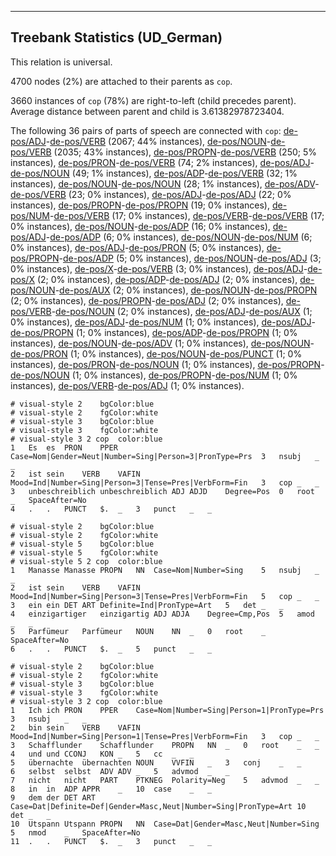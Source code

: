 

--------------------------------------------------------------------------------

## Treebank Statistics (UD_German)

This relation is universal.

4700 nodes (2%) are attached to their parents as `cop`.

3660 instances of `cop` (78%) are right-to-left (child precedes parent).
Average distance between parent and child is 3.61382978723404.

The following 36 pairs of parts of speech are connected with `cop`: [de-pos/ADJ]()-[de-pos/VERB]() (2067; 44% instances), [de-pos/NOUN]()-[de-pos/VERB]() (2035; 43% instances), [de-pos/PROPN]()-[de-pos/VERB]() (250; 5% instances), [de-pos/PRON]()-[de-pos/VERB]() (74; 2% instances), [de-pos/ADJ]()-[de-pos/NOUN]() (49; 1% instances), [de-pos/ADP]()-[de-pos/VERB]() (32; 1% instances), [de-pos/NOUN]()-[de-pos/NOUN]() (28; 1% instances), [de-pos/ADV]()-[de-pos/VERB]() (23; 0% instances), [de-pos/ADJ]()-[de-pos/ADJ]() (22; 0% instances), [de-pos/PROPN]()-[de-pos/PROPN]() (19; 0% instances), [de-pos/NUM]()-[de-pos/VERB]() (17; 0% instances), [de-pos/VERB]()-[de-pos/VERB]() (17; 0% instances), [de-pos/NOUN]()-[de-pos/ADP]() (16; 0% instances), [de-pos/ADJ]()-[de-pos/ADP]() (6; 0% instances), [de-pos/NOUN]()-[de-pos/NUM]() (6; 0% instances), [de-pos/ADJ]()-[de-pos/PRON]() (5; 0% instances), [de-pos/PROPN]()-[de-pos/ADP]() (5; 0% instances), [de-pos/NOUN]()-[de-pos/ADJ]() (3; 0% instances), [de-pos/X]()-[de-pos/VERB]() (3; 0% instances), [de-pos/ADJ]()-[de-pos/X]() (2; 0% instances), [de-pos/ADP]()-[de-pos/ADJ]() (2; 0% instances), [de-pos/NOUN]()-[de-pos/AUX]() (2; 0% instances), [de-pos/NOUN]()-[de-pos/PROPN]() (2; 0% instances), [de-pos/PROPN]()-[de-pos/ADJ]() (2; 0% instances), [de-pos/VERB]()-[de-pos/NOUN]() (2; 0% instances), [de-pos/ADJ]()-[de-pos/AUX]() (1; 0% instances), [de-pos/ADJ]()-[de-pos/NUM]() (1; 0% instances), [de-pos/ADJ]()-[de-pos/PROPN]() (1; 0% instances), [de-pos/ADP]()-[de-pos/PROPN]() (1; 0% instances), [de-pos/NOUN]()-[de-pos/ADV]() (1; 0% instances), [de-pos/NOUN]()-[de-pos/PRON]() (1; 0% instances), [de-pos/NOUN]()-[de-pos/PUNCT]() (1; 0% instances), [de-pos/PRON]()-[de-pos/NOUN]() (1; 0% instances), [de-pos/PROPN]()-[de-pos/NOUN]() (1; 0% instances), [de-pos/PROPN]()-[de-pos/NUM]() (1; 0% instances), [de-pos/VERB]()-[de-pos/ADJ]() (1; 0% instances).


~~~ conllu
# visual-style 2	bgColor:blue
# visual-style 2	fgColor:white
# visual-style 3	bgColor:blue
# visual-style 3	fgColor:white
# visual-style 3 2 cop	color:blue
1	Es	es	PRON	PPER	Case=Nom|Gender=Neut|Number=Sing|Person=3|PronType=Prs	3	nsubj	_	_
2	ist	sein	VERB	VAFIN	Mood=Ind|Number=Sing|Person=3|Tense=Pres|VerbForm=Fin	3	cop	_	_
3	unbeschreiblich	unbeschreiblich	ADJ	ADJD	Degree=Pos	0	root	_	SpaceAfter=No
4	.	.	PUNCT	$.	_	3	punct	_	_

~~~


~~~ conllu
# visual-style 2	bgColor:blue
# visual-style 2	fgColor:white
# visual-style 5	bgColor:blue
# visual-style 5	fgColor:white
# visual-style 5 2 cop	color:blue
1	Manasse	Manasse	PROPN	NN	Case=Nom|Number=Sing	5	nsubj	_	_
2	ist	sein	VERB	VAFIN	Mood=Ind|Number=Sing|Person=3|Tense=Pres|VerbForm=Fin	5	cop	_	_
3	ein	ein	DET	ART	Definite=Ind|PronType=Art	5	det	_	_
4	einzigartiger	einzigartig	ADJ	ADJA	Degree=Cmp,Pos	5	amod	_	_
5	Parfümeur	Parfümeur	NOUN	NN	_	0	root	_	SpaceAfter=No
6	.	.	PUNCT	$.	_	5	punct	_	_

~~~


~~~ conllu
# visual-style 2	bgColor:blue
# visual-style 2	fgColor:white
# visual-style 3	bgColor:blue
# visual-style 3	fgColor:white
# visual-style 3 2 cop	color:blue
1	Ich	ich	PRON	PPER	Case=Nom|Number=Sing|Person=1|PronType=Prs	3	nsubj	_	_
2	bin	sein	VERB	VAFIN	Mood=Ind|Number=Sing|Person=1|Tense=Pres|VerbForm=Fin	3	cop	_	_
3	Schafflunder	Schafflunder	PROPN	NN	_	0	root	_	_
4	und	und	CCONJ	KON	_	5	cc	_	_
5	übernachte	übernachten	NOUN	VVFIN	_	3	conj	_	_
6	selbst	selbst	ADV	ADV	_	5	advmod	_	_
7	nicht	nicht	PART	PTKNEG	Polarity=Neg	5	advmod	_	_
8	in	in	ADP	APPR	_	10	case	_	_
9	dem	der	DET	ART	Case=Dat|Definite=Def|Gender=Masc,Neut|Number=Sing|PronType=Art	10	det	_	_
10	Utspann	Utspann	PROPN	NN	Case=Dat|Gender=Masc,Neut|Number=Sing	5	nmod	_	SpaceAfter=No
11	.	.	PUNCT	$.	_	3	punct	_	_

~~~


